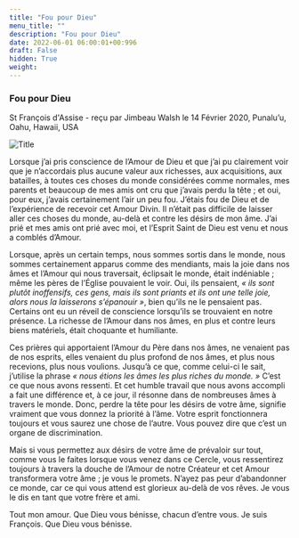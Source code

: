 ```yaml
---
title: "Fou pour Dieu"
menu_title: ""
description: "Fou pour Dieu"
date: 2022-06-01 06:00:01+00:996
draft: False
hidden: True
weight:
---
```

### Fou pour Dieu

St François d'Assise - reçu par Jimbeau Walsh le 14 Février 2020, Punalu’u, Oahu, Hawaii, USA

![Title](/fr-contemporary-messages/fr-contemporary-messages-by-date-order/fr-contemporary-messages-2020/fr-francois-dassise.jpg)

Lorsque j’ai pris conscience de l’Amour de Dieu et que j’ai pu clairement voir que je n’accordais plus aucune valeur aux richesses, aux acquisitions, aux batailles, à toutes ces choses du monde considérées comme normales, mes parents et beaucoup de mes amis ont cru que j’avais perdu la tête ; et oui, pour eux, j’avais certainement l’air un peu fou. J’étais fou de Dieu et de l’expérience de recevoir cet Amour Divin. Il n’était pas difficile de laisser aller ces choses du monde, au-delà et contre les désirs de mon âme. J’ai prié et mes amis ont prié avec moi, et l’Esprit Saint de Dieu est venu et nous a comblés d’Amour.

Lorsque, après un certain temps, nous sommes sortis dans le monde, nous sommes certainement apparus comme des mendiants, mais la joie dans nos âmes et l’Amour qui nous traversait, éclipsait le monde, était indéniable ; même les pères de l’Église pouvaient le voir. Oui, ils pensaient,  *« ils sont plutôt inoffensifs, ces gens, mais ils sont priants et ils ont une telle joie, alors nous la laisserons s’épanouir »*, bien qu’ils ne le pensaient pas. Certains ont eu un réveil de conscience lorsqu’ils se trouvaient en notre présence. La richesse de l’Amour dans nos âmes, en plus et contre leurs biens matériels, était choquante et humiliante.

Ces prières qui apportaient l’Amour du Père dans nos âmes, ne venaient pas de nos esprits, elles venaient du plus profond de nos âmes, et plus nous recevions, plus nous voulions. Jusqu’à ce que, comme celui-ci le sait, j’utilise la phrase  *« nous étions les âmes les plus riches du monde. »* C’est ce que nous avons ressenti. Et cet humble travail que nous avons accompli a fait une différence et, à ce jour, il résonne dans de nombreuses âmes à travers le monde. Donc, perdre la tête pour les désirs de votre âme, signifie vraiment que vous donnez la priorité à l’âme. Votre esprit fonctionnera toujours et vous saurez une chose de l’autre. Vous pouvez dire que c’est un organe de discrimination.

Mais si vous permettez aux désirs de votre âme de prévaloir sur tout, comme vous le faites lorsque vous venez dans ce Cercle, vous ressentirez toujours à travers la douche de l’Amour de notre Créateur et cet Amour transformera votre âme ; je vous le promets. N’ayez pas peur d’abandonner ce monde, car ce qui vous attend est glorieux au-delà de vos rêves. Je vous le dis en tant que votre frère et ami.

Tout mon amour. Que Dieu vous bénisse, chacun d’entre vous. Je suis François. Que Dieu vous bénisse.
